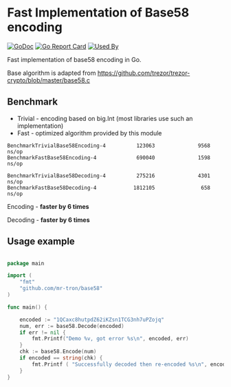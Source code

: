 # Fast Implementation of Base58 encoding
[![GoDoc](https://godoc.org/github.com/mr-tron/base58?status.svg)](https://godoc.org/github.com/mr-tron/base58)  [![Go Report Card](https://goreportcard.com/badge/github.com/mr-tron/base58)](https://goreportcard.com/report/github.com/mr-tron/base58)
[![Used By](https://sourcegraph.com/github.com/mr-tron/base58/-/badge.svg)](https://sourcegraph.com/github.com/mr-tron/base58?badge)

Fast implementation of base58 encoding in Go. 

Base algorithm is adapted from https://github.com/trezor/trezor-crypto/blob/master/base58.c

## Benchmark
- Trivial - encoding based on big.Int (most libraries use such an implementation)
- Fast - optimized algorithm provided by this module

```
BenchmarkTrivialBase58Encoding-4          123063              9568 ns/op
BenchmarkFastBase58Encoding-4             690040              1598 ns/op

BenchmarkTrivialBase58Decoding-4          275216              4301 ns/op
BenchmarkFastBase58Decoding-4            1812105               658 ns/op
```
Encoding - **faster by 6 times**

Decoding - **faster by 6 times**

## Usage example

```go

package main

import (
	"fmt"
	"github.com/mr-tron/base58"
)

func main() {

	encoded := "1QCaxc8hutpdZ62iKZsn1TCG3nh7uPZojq"
	num, err := base58.Decode(encoded)
	if err != nil {
		fmt.Printf("Demo %v, got error %s\n", encoded, err)	
	}
	chk := base58.Encode(num)
	if encoded == string(chk) {
		fmt.Printf ( "Successfully decoded then re-encoded %s\n", encoded )
	} 
}

```
